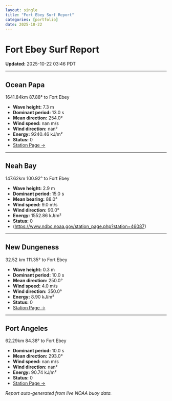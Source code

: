 ```yaml
---
layout: single
title: "Fort Ebey Surf Report"
categories: [portfolio]
date: 2025-10-22
---
```


# Fort Ebey Surf Report
**Updated:** 2025-10-22 03:46 PDT

---

## Ocean Papa 
1641.84km 87.88° to Fort Ebey
- **Wave height:** 7.3 m  
- **Dominant period:** 13.0 s  
- **Mean direction:** 254.0°  
- **Wind speed:** nan m/s  
- **Wind direction:** nan°  
- **Energy:** 9240.46 kJ/m²  
- **Status:** 0  
- [Station Page →](https://www.ndbc.noaa.gov/station_page.php?station=46246)

---

## Neah Bay 
147.62km 100.92° to Fort Ebey

- **Wave height:** 2.9 m  
- **Dominant period:** 15.0 s  
- **Mean bearing:** 88.0°  
- **Wind speed:** 9.0 m/s  
- **Wind direction:** 90.0°  
- **Energy:** 1552.86 kJ/m²  
- **Status:** 0  
- (https://www.ndbc.noaa.gov/station_page.php?station=46087)

---

## New Dungeness 
32.52 km 111.35° to Fort Ebey 

- **Wave height:** 0.3 m  
- **Dominant period:** 10.0 s  
- **Mean direction:** 250.0°  
- **Wind speed:** 4.0 m/s  
- **Wind direction:** 350.0°  
- **Energy:** 8.90 kJ/m²  
- **Status:** 0  
- [Station Page →](https://www.ndbc.noaa.gov/station_page.php?station=46088)

---

## Port Angeles 
62.29km 84.38° to Fort Ebey 
- **Dominant period:** 10.0 s  
- **Mean direction:** 293.0°  
- **Wind speed:** nan m/s  
- **Wind direction:** nan°  
- **Energy:** 90.74 kJ/m²  
- **Status:** 0  
- [Station Page →](https://www.ndbc.noaa.gov/station_page.php?station=46267)

*Report auto-generated from live NOAA buoy data.*
